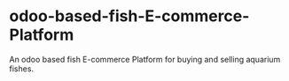# odoo-based-fish-E-commerce-Platform
An odoo based fish E-commerce Platform for buying and selling aquarium fishes.
